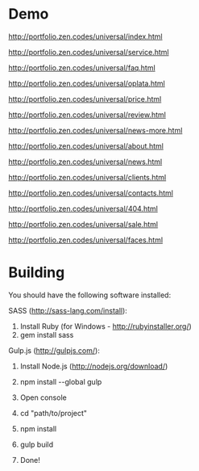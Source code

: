 # Demo

http://portfolio.zen.codes/universal/index.html

http://portfolio.zen.codes/universal/service.html

http://portfolio.zen.codes/universal/faq.html

http://portfolio.zen.codes/universal/oplata.html

http://portfolio.zen.codes/universal/price.html

http://portfolio.zen.codes/universal/review.html

http://portfolio.zen.codes/universal/news-more.html

http://portfolio.zen.codes/universal/about.html

http://portfolio.zen.codes/universal/news.html

http://portfolio.zen.codes/universal/clients.html

http://portfolio.zen.codes/universal/contacts.html

http://portfolio.zen.codes/universal/404.html

http://portfolio.zen.codes/universal/sale.html

http://portfolio.zen.codes/universal/faces.html



# Building

You should have the following software installed:

SASS (http://sass-lang.com/install):
  1. Install Ruby (for Windows - http://rubyinstaller.org/)
  2. gem install sass

Gulp.js (http://gulpjs.com/):
  1. Install Node.js (http://nodejs.org/download/)
  2. npm install --global gulp

1. Open console
2. cd "path/to/project"
3. npm install
4. gulp build
5. Done!
